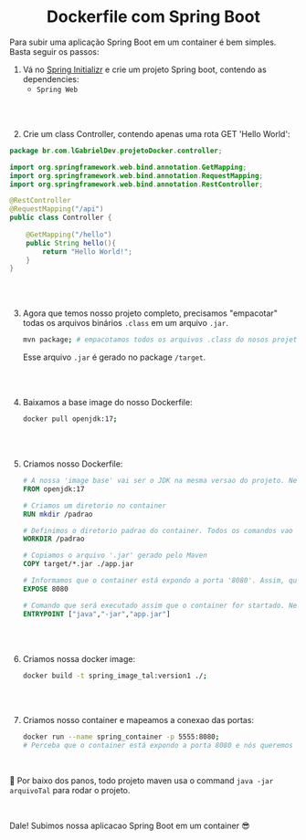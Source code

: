 <!-- title -->
<h1 align="center">Dockerfile com Spring Boot</h1>

Para subir uma aplicação Spring Boot em um container é bem simples. Basta seguir os passos:


1. Vá no [Spring Initializr](https://start.spring.io/) e crie um projeto Spring boot, contendo as dependencies:
    - `Spring Web`
    
<br>
<br>

2. Crie um class Controller, contendo apenas uma rota GET 'Hello World':

```java
package br.com.lGabrielDev.projetoDocker.controller;

import org.springframework.web.bind.annotation.GetMapping;
import org.springframework.web.bind.annotation.RequestMapping;
import org.springframework.web.bind.annotation.RestController;

@RestController
@RequestMapping("/api")
public class Controller {
    
    @GetMapping("/hello")
    public String hello(){
        return "Hello World!";
    }
}
```

<br>
<br>

3. Agora que temos nosso projeto completo, precisamos "empacotar" todas os arquivos binários `.class` em um arquivo `.jar`.

    ```bash
    mvn package; # empacotamos todos os arquivos .class do nosos projeto maven, inclusive as dependencies do projeto
    ```

    Esse arquivo `.jar` é gerado no package `/target`.

<br>
<br>

4. Baixamos a base image do nosso Dockerfile:

    ```bash
    docker pull openjdk:17;
    ```
<br>
<br>

5. Criamos nosso Dockerfile:

    ```dockerfile
    # A nossa 'image base' vai ser o JDK na mesma versao do projeto. Nesse caso, java 17
    FROM openjdk:17

    # Criamos um diretorio no container
    RUN mkdir /padrao

    # Definimos o diretorio padrao do container. Todos os comandos vao ser relacionados a esse diretorio
    WORKDIR /padrao

    # Copiamos o arquivo '.jar' gerado pelo Maven 
    COPY target/*.jar ./app.jar

    # Informamos que o container está expondo a porta '8080'. Assim, quando formos conectar as portas entre nossa máquina e o container, fica mais fácil de saber a porta do container.
    EXPOSE 8080

    # Comando que será executado assim que o container for startado. Nesse caso, vamos executar um arquivo ''.jar'.
    ENTRYPOINT ["java","-jar","app.jar"]
    ```

<br>
<br>

6. Criamos nossa docker image:
    
    ```bash
    docker build -t spring_image_tal:version1 ./;
    ```

<br>
<br>

7. Criamos nosso container e mapeamos a conexao das portas:

    ```bash
    docker run --name spring_container -p 5555:8080;
    # Perceba que o container está expondo a porta 8080 e nós queremos acessá-lo através da 5555.
    ```

<br>

📖 Por baixo dos panos, todo projeto maven usa o command `java -jar arquivoTal` para rodar o projeto.

<br>

Dale! Subimos nossa aplicacao Spring Boot em um container 😎